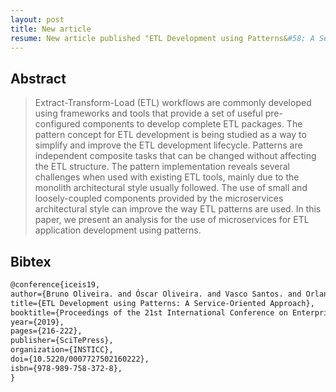 ```yaml
---
layout: post
title: New article
resume: New article published "ETL Development using Patterns&#58; A Service-Oriented Approach".
---
```


## Abstract

> Extract-Transform-Load (ETL) workflows are commonly developed using frameworks and tools that provide a set of useful pre-configured components to develop complete ETL packages. The pattern concept for ETL development is being studied as a way to simplify and improve the ETL development lifecycle. Patterns are independent composite tasks that can be changed without affecting the ETL structure. The pattern implementation reveals several challenges when used with existing ETL tools, mainly due to the monolith architectural style usually followed. The use of small and loosely-coupled components provided by the microservices architectural style can improve the way ETL patterns are used. In this paper, we present an analysis for the use of microservices for ETL application development using patterns.

## Bibtex

```latex
@conference{iceis19,
author={Bruno Oliveira. and Óscar Oliveira. and Vasco Santos. and Orlando Belo.},
title={ETL Development using Patterns: A Service-Oriented Approach},
booktitle={Proceedings of the 21st International Conference on Enterprise Information Systems - Volume 1: ICEIS,},
year={2019},
pages={216-222},
publisher={SciTePress},
organization={INSTICC},
doi={10.5220/0007727502160222},
isbn={978-989-758-372-8},
}
```